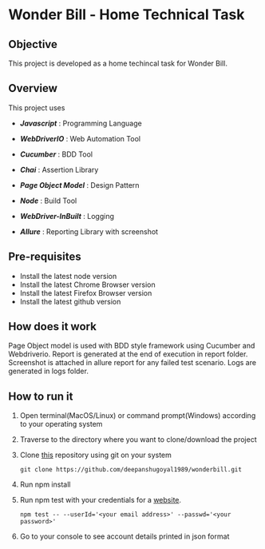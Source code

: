 # Wonder Bill - Home Technical Task

## Objective

This project is developed as a home techincal task for Wonder Bill.

## Overview 

This project uses 

- **_Javascript_** : Programming Language

- **_WebDriverIO_** : Web Automation Tool

- **_Cucumber_** :  BDD Tool

- **_Chai_** : Assertion Library

- **_Page Object Model_** : Design Pattern

- **_Node_** : Build Tool

- **_WebDriver-InBuilt_** : Logging

- **_Allure_** : Reporting Library with screenshot

## Pre-requisites

- Install the latest node version
- Install the latest Chrome Browser version
- Install the latest Firefox Browser version
- Install the latest github version

## How does it work

Page Object model is used with BDD style framework using Cucumber and Webdriverio. Report is generated at the end of execution in report folder.
Screenshot is attached in allure report for any failed test scenario. Logs are generated in logs folder.
 
## How to run it 

1. Open terminal(MacOS/Linux) or command prompt(Windows) according to your operating system

2. Traverse to the directory where you want to clone/download the project

3. Clone [this](https://github.com/deepanshugoyal1989/wonderbill) repository using git on your system

    `git clone https://github.com/deepanshugoyal1989/wonderbill.git`
  
4. Run npm install

5. Run npm test with your credentials for a [website](https://my.wonderbill.com/). 

    `npm test -- --userId='<your email address>' --passwd='<your password>'`

6. Go to your console to see account details printed in json format
